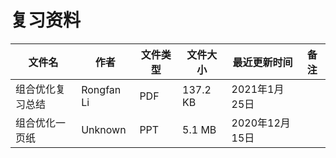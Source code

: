 # 复习资料

文件名|作者|文件类型|文件大小|最近更新时间|备注
---|---|---|---|---|---
组合优化复习总结|Rongfan Li|PDF|137.2 KB|2021年1月25日
组合优化一页纸|Unknown|PPT|5.1 MB|2020年12月15日

